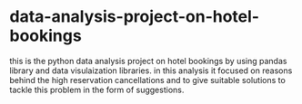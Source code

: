 # data-analysis-project-on-hotel-bookings
this is the python data analysis project on hotel bookings by using pandas library and data visulaization libraries. in this analysis it focused on reasons behind the high reservation cancellations and to give suitable solutions to tackle this problem in the form of suggestions.
